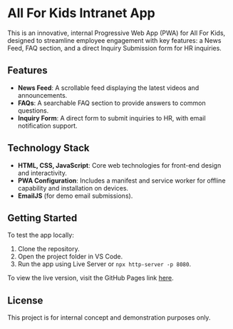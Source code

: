 # All For Kids Intranet App

This is an innovative, internal Progressive Web App (PWA) for All For Kids, designed to streamline employee engagement with key features: a News Feed, FAQ section, and a direct Inquiry Submission form for HR inquiries.

## Features
- **News Feed**: A scrollable feed displaying the latest videos and announcements.
- **FAQs**: A searchable FAQ section to provide answers to common questions.
- **Inquiry Form**: A direct form to submit inquiries to HR, with email notification support.

## Technology Stack
- **HTML, CSS, JavaScript**: Core web technologies for front-end design and interactivity.
- **PWA Configuration**: Includes a manifest and service worker for offline capability and installation on devices.
- **EmailJS** (for demo email submissions).

## Getting Started
To test the app locally:
1. Clone the repository.
2. Open the project folder in VS Code.
3. Run the app using Live Server or `npx http-server -p 8080`.

To view the live version, visit the GitHub Pages link [here](insert-link).

## License
This project is for internal concept and demonstration purposes only.
